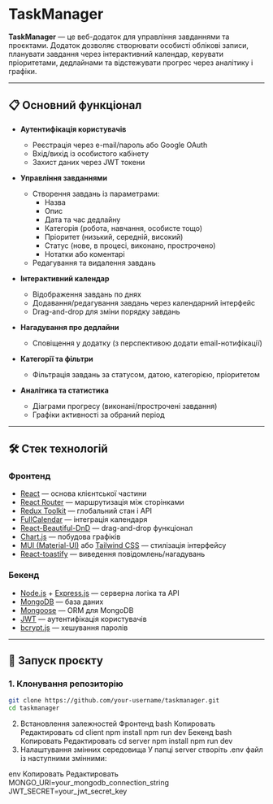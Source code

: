 # TaskManager

**TaskManager** — це веб-додаток для управління завданнями та проєктами. Додаток дозволяє створювати особисті облікові записи, планувати завдання через інтерактивний календар, керувати пріоритетами, дедлайнами та відстежувати прогрес через аналітику і графіки.

---

## 📋 Основний функціонал

- **Аутентифікація користувачів**

  - Реєстрація через e-mail/пароль або Google OAuth
  - Вхід/вихід із особистого кабінету
  - Захист даних через JWT токени

- **Управління завданнями**

  - Створення завдань із параметрами:
    - Назва
    - Опис
    - Дата та час дедлайну
    - Категорія (робота, навчання, особисте тощо)
    - Пріоритет (низький, середній, високий)
    - Статус (нове, в процесі, виконано, прострочено)
    - Нотатки або коментарі
  - Редагування та видалення завдань

- **Інтерактивний календар**

  - Відображення завдань по днях
  - Додавання/редагування завдань через календарний інтерфейс
  - Drag-and-drop для зміни порядку завдань

- **Нагадування про дедлайни**

  - Сповіщення у додатку (з перспективою додати email-нотифікації)

- **Категорії та фільтри**

  - Фільтрація завдань за статусом, датою, категорією, пріоритетом

- **Аналітика та статистика**
  - Діаграми прогресу (виконані/прострочені завдання)
  - Графіки активності за обраний період

---

## 🛠️ Стек технологій

### Фронтенд

- [React](https://reactjs.org/) — основа клієнтської частини
- [React Router](https://reactrouter.com/) — маршрутизація між сторінками
- [Redux Toolkit](https://redux-toolkit.js.org/) — глобальний стан і API
- [FullCalendar](https://fullcalendar.io/) — інтеграція календаря
- [React-Beautiful-DnD](https://github.com/atlassian/react-beautiful-dnd) — drag-and-drop функціонал
- [Chart.js](https://www.chartjs.org/) — побудова графіків
- [MUI (Material-UI)](https://mui.com/) або [Tailwind CSS](https://tailwindcss.com/) — стилізація інтерфейсу
- [React-toastify](https://fkhadra.github.io/react-toastify/) — виведення повідомлень/нагадувань

### Бекенд

- [Node.js](https://nodejs.org/) + [Express.js](https://expressjs.com/) — серверна логіка та API
- [MongoDB](https://www.mongodb.com/) — база даних
- [Mongoose](https://mongoosejs.com/) — ORM для MongoDB
- [JWT](https://jwt.io/) — аутентифікація користувачів
- [bcrypt.js](https://github.com/dcodeIO/bcrypt.js/) — хешування паролів

---

## 🚀 Запуск проєкту

### 1. Клонування репозиторію

```bash
git clone https://github.com/your-username/taskmanager.git
cd taskmanager
```

2. Встановлення залежностей
   Фронтенд
   bash
   Копировать
   Редактировать
   cd client
   npm install
   npm run dev
   Бекенд
   bash
   Копировать
   Редактировать
   cd server
   npm install
   npm run dev
3. Налаштування змінних середовища
   У папці server створіть .env файл із наступними змінними:

env
Копировать
Редактировать
MONGO_URI=your_mongodb_connection_string
JWT_SECRET=your_jwt_secret_key
